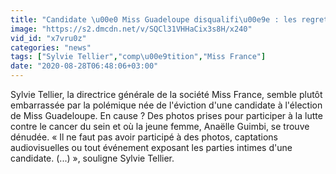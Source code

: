 ```yaml
---
title: "Candidate \u00e0 Miss Guadeloupe disqualifi\u00e9e : les regrets de Sylvie Tellier"
image: "https://s2.dmcdn.net/v/SQCl31VHHaCix3s8H/x240"
vid_id: "x7vru0z"
categories: "news"
tags: ["Sylvie Tellier","comp\u00e9tition","Miss France"]
date: "2020-08-28T06:48:06+03:00"
---
```

Sylvie Tellier, la directrice générale de la société Miss France, semble plutôt embarrassée par la polémique née de l'éviction d'une candidate à l'élection de Miss Guadeloupe. En cause ? Des photos prises pour participer à la lutte contre le cancer du sein et où la jeune femme, Anaëlle Guimbi, se trouve dénudée. « Il ne faut pas avoir participé à des photos, captations audiovisuelles ou tout événement exposant les parties intimes d'une candidate. (...) », souligne Sylvie Tellier.  <br>

